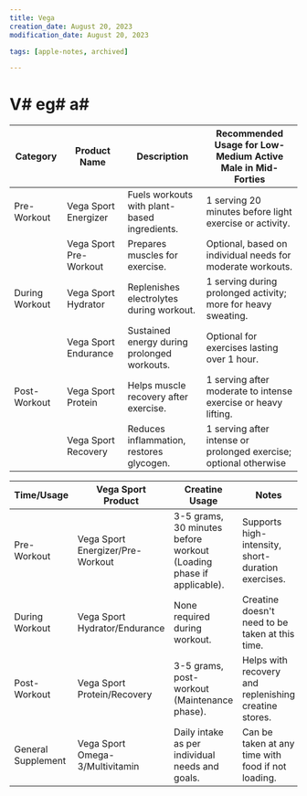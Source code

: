 ```yaml
---
title: Vega
creation_date: August 20, 2023
modification_date: August 20, 2023

tags: [apple-notes, archived]

---
```



# V# eg# a# 

|  Category<br/> | Product Name<br/> | Description<br/> | Recommended Usage for Low-Medium Active Male in Mid-Forties<br/> |
|-----|-----|-----|-----|
|  Pre-Workout<br/> | Vega Sport Energizer<br/> | Fuels workouts with plant-based ingredients.<br/> | 1 serving 20 minutes before light exercise or activity.<br/> |
|   | Vega Sport Pre-Workout<br/> | Prepares muscles for exercise.<br/> | Optional, based on individual needs for moderate workouts.<br/> |
|  During Workout<br/> | Vega Sport Hydrator<br/> | Replenishes electrolytes during workout.<br/> | 1 serving during prolonged activity; more for heavy sweating.<br/> |
|   | Vega Sport Endurance<br/> | Sustained energy during prolonged workouts.<br/> | Optional for exercises lasting over 1 hour.<br/> |
|  Post-Workout<br/> | Vega Sport Protein<br/> | Helps muscle recovery after exercise.<br/> | 1 serving after moderate to intense exercise or heavy lifting.<br/> |
|   | Vega Sport Recovery<br/> | Reduces inflammation, restores glycogen.<br/> | 1 serving after intense or prolonged exercise; optional otherwise<br/> |

|  Time/Usage<br/> | Vega Sport Product<br/> | Creatine Usage<br/> | Notes<br/> |
|-----|-----|-----|-----|
|  Pre-Workout<br/> | Vega Sport Energizer/Pre-Workout<br/> | 3-5 grams, 30 minutes before workout (Loading phase if applicable).<br/> | Supports high-intensity, short-duration exercises.<br/> |
|  During Workout<br/> | Vega Sport Hydrator/Endurance<br/> | None required during workout.<br/> | Creatine doesn't need to be taken at this time.<br/> |
|  Post-Workout<br/> | Vega Sport Protein/Recovery<br/> | 3-5 grams, post-workout (Maintenance phase).<br/> | Helps with recovery and replenishing creatine stores.<br/> |
|  General Supplement<br/> | Vega Sport Omega-3/Multivitamin<br/> | Daily intake as per individual needs and goals.<br/> | Can be taken at any time with food if not loading.<br/> |

